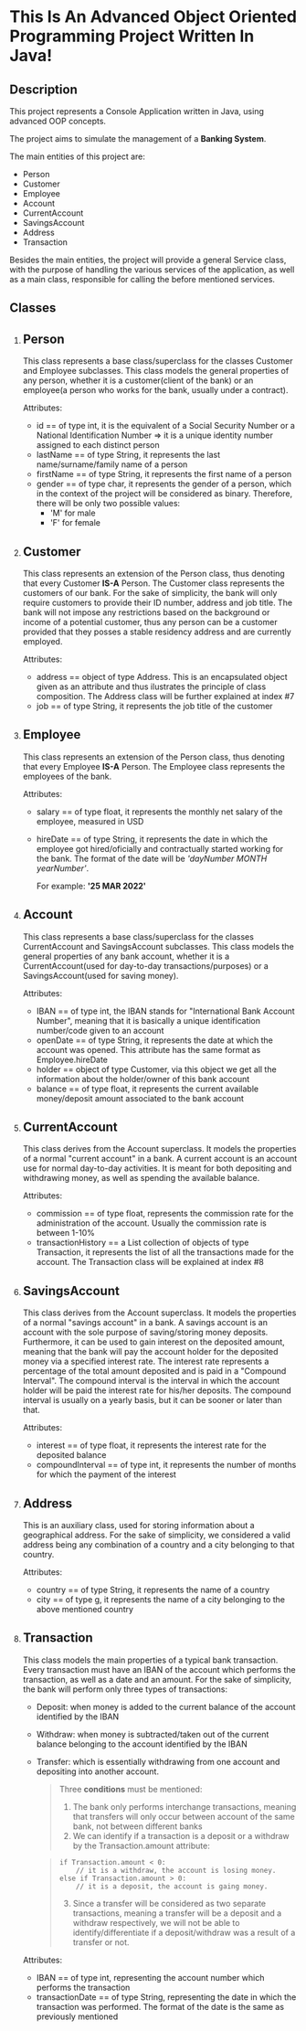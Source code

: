 # This Is An Advanced Object Oriented Programming Project Written In Java!

## **Description**
This project represents a Console Application written in Java, using advanced OOP concepts.

The project aims to simulate the management of a **Banking System**.

The main entities of this project are:
* Person
* Customer
* Employee
* Account
* CurrentAccount
* SavingsAccount
* Address
* Transaction

Besides the main entities, the project will provide a general Service class, with the purpose of handling the various services of the application, as well as a main class, responsible for calling the before mentioned services.

## **Classes**
1. ## Person
    This class represents a base class/superclass for the classes Customer and Employee subclasses. This class models the general properties of any person, whether it is a customer(client of the bank) or an employee(a person who works for the bank, usually under a contract).
    
    Attributes:
    * id == of type int, it is the equivalent of a Social Security Number or a National Identification Number => it is a unique identity number assigned to each distinct person
    * lastName == of type String, it represents the last name/surname/family name of a person
    * firstName == of type String, it represents the first name of a person
    * gender == of type char, it represents the gender of a person, which in the context of the project will be considered as binary. Therefore, there will be only two possible values:
        * 'M' for male
        * 'F' for female



        
2. ## Customer
    This class represents an extension of the Person class, thus denoting that every Customer **IS-A** Person. The Customer class represents the customers of our bank. For the sake of simplicity, the bank will only require customers to provide their ID number, address and job title. The bank will not impose any restrictions based on the background or income of a potential customer, thus any person can be a customer provided that they posses a stable residency address and are currently employed.
    
    Attributes:
    * address == object of type Address. This is an encapsulated object given as an attribute and thus ilustrates the principle of class composition. The Address class will be further explained at index #7
    * job == of type String, it represents the job title of the customer


3. ## Employee
    This class represents an extension of the Person class, thus denoting that every Employee **IS-A** Person. The Employee class represents the employees of the bank.

    Attributes:
    * salary == of type float, it represents the monthly net salary of the employee, measured in USD
    * hireDate == of type String, it represents the date in which the employee got hired/oficially and contractually started working for the bank. The format of the date will be *'dayNumber MONTH yearNumber'*.
    
        For example: **'25 MAR 2022'**
    
4. ## Account
    This class represents a base class/superclass for the classes CurrentAccount and SavingsAccount subclasses. This class models the general properties of any bank account, whether it is a CurrentAccount(used for day-to-day transactions/purposes) or a SavingsAccount(used for saving money).

    Attributes:
    * IBAN == of type int, the IBAN stands for "International Bank Account Number", meaning that it is basically a unique identification number/code given to an account
    * openDate == of type String, it represents the date at which the account was opened. This attribute has the same format as Employee.hireDate
    * holder == object of type Customer, via this object we get all the information about the holder/owner of this bank account
    * balance == of type float, it represents the current available money/deposit amount associated to the bank account

5. ## CurrentAccount
    This class derives from the Account superclass. It models the properties of a normal "current account" in a bank. A current account is an account use for normal day-to-day activities. It is meant for both depositing and withdrawing money, as well as spending the available balance.

    Attributes:
    * commission == of type float, represents the commission rate for the administration of the account. Usually the commission rate is between 1-10%
    * transactionHistory == a List collection of objects of type Transaction, it represents the list of all the transactions made for the account. The Transaction class will be explained at index #8

6. ## SavingsAccount
    This class derives from the Account superclass. It models the properties of a normal "savings account" in a bank. A savings account is an account with the sole purpose of saving/storing money deposits. Furthermore, it can be used to gain interest on the deposited amount, meaning that the bank will pay the account holder for the deposited money via a specified interest rate. The interest rate represents a percentage of the total amount deposited and is paid in a "Compound Interval". The compound interval is the interval in which the account holder will be paid the interest rate for his/her deposits. The compound interval is usually on a yearly basis, but it can be sooner or later than that.

    Attributes:
    * interest == of type float, it represents the interest rate for the deposited balance
    * compoundInterval == of type int, it represents the number of months for which the payment of the interest

7. ## Address
    This is an auxiliary class, used for storing information about a geographical address. For the sake of simplicity, we considered a valid address being any combination of a country and a city belonging to that country.

    Attributes:
    * country == of type String, it represents the name of a country
    * city == of type g, it represents the name of a city belonging to the above mentioned country

8. ## Transaction
    This class models the main properties of a typical bank transaction. Every transaction must have an IBAN of the account which performs the transaction, as well as a date and an amount. For the sake of simplicity, the bank will perform only three types of transactions:
    * Deposit: when money is added to the current balance of the account identified by the IBAN
    * Withdraw: when money is subtracted/taken out of the current balance belonging to the account identified by the IBAN
    * Transfer: which is essentially withdrawing from one account and depositing into another account.

        > Three **conditions** must be mentioned:
        >
        > 1. The bank only performs interchange transactions, meaning that transfers will only occur between account of the same bank, not between different banks
        > 2. We can identify if a transaction is a deposit or a withdraw by the Transaction.amount attribute:
        
        > ```
        > if Transaction.amount < 0:
        >     // it is a withdraw, the account is losing money.
        > else if Transaction.amount > 0:
        >     // it is a deposit, the account is gaing money.
        > ``` 
        > 3. Since a transfer will be considered as two separate transactions, meaning a transfer will be a deposit and a withdraw respectively, we will not be able to identify/differentiate if a deposit/withdraw was a result of a transfer or not.

    Attributes:
    * IBAN == of type int, representing the account number which performs the transaction
    * transactionDate == of type String, representing the date in which the transaction was performed. The format of the date is the same as previously mentioned

        